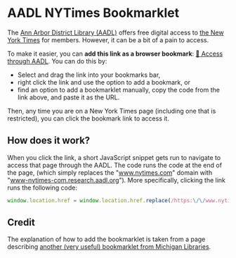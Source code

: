 # AADL NYTimes Bookmarklet

The [Ann Arbor District Library (AADL)](https://aadl.org/) offers free digital access to [the New York Times](https://www.nytimes.com/) for members. However, it can be a bit of a pain to access.

To make it easier, you can **add this link as a browser bookmark**: <a href="javascript:void(window.location.href = window.location.href.replace(/https:\/\/www.nytimes.com\//, 'https://www-nytimes-com.research.aadl.org/'));">📰 Access through AADL</a>. You can do this by:

- Select and drag the link into your bookmarks bar,
- right click the link and use the option to add a bookmark, or
- find an option to add a bookmarklet manually, copy the code from the link above, and paste it as the URL.

Then, any time you are on a New York Times page (including one that is restricted), you can click the bookmark link to access it.

## How does it work?

When you click the link, a short JavaScript snippet gets run to navigate to access that page through the AADL. The code runs the code at the end of the page, (which simply replaces the "www.nytimes.com" domain with "www-nytimes-com.research.aadl.org"). More specifically, clicking the link runs the following code:
```javascript
window.location.href = window.location.href.replace(/https:\/\/www.nytimes.com\//, "https://www-nytimes-com.research.aadl.org/");
```

## Credit

The explanation of how to add the bookmarklet is taken from a page describing [another (very useful) bookmarklet from Michigan Libraries](https://www.lib.umich.edu/find-borrow-request/access-online-resources/remote-access/using-browser-bookmark).
